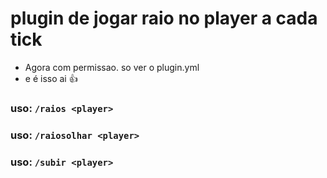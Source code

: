 # plugin de jogar raio no player a cada tick
- Agora com permissao. so ver o plugin.yml
- e é isso ai 👍
### uso: `/raios <player>`
### uso: `/raiosolhar <player>`
### uso: `/subir <player>`
